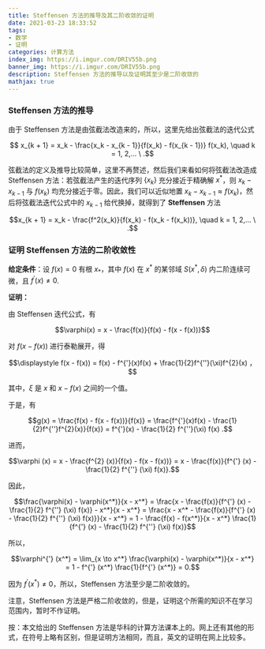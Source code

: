 ```yaml
---
title: Steffensen 方法的推导及其二阶收敛的证明
date: 2021-03-23 18:33:52
tags:
- 数学
- 证明
categories: 计算方法
index_img: https://i.imgur.com/DRIV55b.png
banner_img: https://i.imgur.com/DRIV55b.png
description: Steffensen 方法的推导以及证明其至少是二阶收敛的
mathjax: true
---
```


### Steffensen 方法的推导

由于 Steffensen 方法是由弦截法改造来的，所以，这里先给出弦截法的迭代公式

$$ x_{k + 1} = x_k - \frac{x_k - x_{k - 1}}{f(x_k) - f(x_{k - 1})} f(x_k), \quad k = 1, 2,... \ .$$

弦截法的定义及推导比较简单，这里不再赘述，然后我们来看如何将弦截法改造成 Steffensen 方法：若弦截法产生的迭代序列 $\{ x_k \}$ 充分接近于精确解 $x^*$，则 $x_k - x_{k - 1}$ 与 $f(x_k)$ 均充分接近于零。因此，我们可以近似地置 $x_k - x_{k - 1} \approx f(x_k)$，然后将弦截法迭代公式中的 $x_{k - 1}$ 给代换掉，就得到了 **Steffensen** 方法

$$x_{k + 1} = x_k - \frac{f^2(x_k)}{f(x_k) - f(x_k - f(x_k))}, \quad k = 1, 2,... \ .$$

### 证明 Steffensen 方法的二阶收敛性

**给定条件**：设 $f(x) = 0$ 有根 $x_*$，其中 $f(x)$ 在 $x^*$ 的某邻域 $S(x^*, \delta)$ 内二阶连续可微，且 $f^{'} (x) \neq 0$.

**证明：**

由 Steffensen 迭代公式，有

$$\varphi(x) = x - \frac{f(x)}{f(x) - f(x - f(x))}$$

对 $f(x - f(x))$ 进行泰勒展开，得

$$\displaystyle f(x - f(x)) = f(x) - f^{'}(x)f(x) + \frac{1}{2}f^{''}(\xi)f^{2}(x) ，$$

其中，$\xi$ 是 $x$ 和 $x - f(x)$ 之间的一个值。

于是，有

$$g(x) = \frac{f(x) - f(x - f(x))}{f(x)} = \frac{f^{'}(x)f(x) - \frac{1}{2}f^{''}f^{2}(x)}{f(x)} = f^{'}(x) - \frac{1}{2} f^{''}(\xi) f(x) .$$

进而，

$$\varphi (x) = x - \frac{f^{2} (x)}{f(x) - f(x - f(x))} = x - \frac{f(x)}{f^{'} (x) - \frac{1}{2} f^{''} (\xi) f(x)}.$$

因此，

$$\frac{\varphi(x) - \varphi(x^*)}{x - x^*} = \frac{x - \frac{f(x)}{f^{'} (x) - \frac{1}{2} f^{''} (\xi) f(x)} - x^*}{x - x^*} = \frac{x - x^* - \frac{f(x)}{f^{'} (x) - \frac{1}{2} f^{''} (\xi) f(x)}}{x - x^*} = 1 - \frac{f(x) - f(x^*)}{x - x^*} \frac{1}{f^{'} (x) - \frac{1}{2} f^{''} (\xi) f(x)}$$

所以，

$$\varphi^{'} (x^*) = \lim_{x \to x^*} \frac{\varphi(x) - \varphi(x^*)}{x - x^*} = 1 - f^{'} (x^*) \frac{1}{f^{'} (x^*)} = 0.$$

因为 $f^{'}(x^*) \neq 0$，所以，Steffensen 方法至少是二阶收敛的。

注意，Steffensen 方法是严格二阶收敛的，但是，证明这个所需的知识不在学习范围内，暂时不作证明。

按：本文给出的 Steffensen 方法是华科的计算方法课本上的。网上还有其他的形式，在符号上略有区别，但是证明方法相同，而且，英文的证明在网上比较多。
